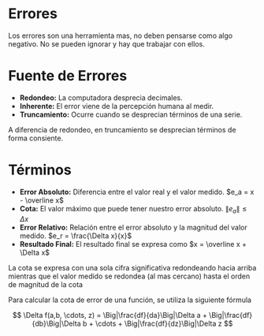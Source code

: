 # Errores

Los errores son una herramienta mas, no deben pensarse como algo negativo. No se pueden ignorar y hay que trabajar con ellos.

# Fuente de Errores

- **Redondeo:** La computadora desprecia decimales.
- **Inherente:** El error viene de la percepción humana al medir.
- **Truncamiento:** Ocurre cuando se desprecian términos de una serie.

A diferencia de redondeo, en truncamiento se desprecian términos de forma consiente.

# Términos

- **Error Absoluto:** Diferencia entre el valor real y el valor medido. $e_a = x - \overline x$
- **Cota:** El valor máximo que puede tener nuestro error absoluto. $\|e_a\| \leq \Delta x$
- **Error Relativo:** Relación entre el error absoluto y la magnitud del valor medido. $e_r = \frac{\Delta x}{x}$
- **Resultado Final:** El resultado final se expresa como $x = \overline x + \Delta x$

La cota se expresa con una sola cifra significativa redondeando hacia arriba mientras que el valor medido se redondea (al mas cercano) hasta el orden de magnitud de la cota

Para calcular la cota de error de una función, se utiliza la siguiente fórmula

$$
\Delta f(a,b, \cdots, z) = \Big|\frac{df}{da}\Big|\Delta a + \Big|\frac{df}{db}\Big|\Delta b + \cdots + \Big|\frac{df}{dz}\Big|\Delta z
$$